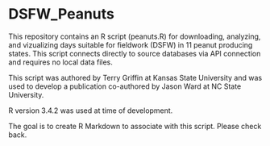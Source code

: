 # DSFW_Peanuts

This repository contains an R script (peanuts.R) for downloading, analyzing, and vizualizing days suitable for fieldwork (DSFW) in 11 peanut producing states.  This script connects directly to source databases via API connection and requires no local data files.  

This script was authored by Terry Griffin at Kansas State University and was used to develop a publication co-authored by Jason Ward at NC State University.  

R version 3.4.2 was used at time of development.

The goal is to create R Markdown to associate with this script.  Please check back.

